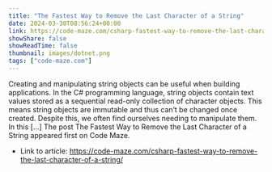 ```yaml
---
title: "The Fastest Way to Remove the Last Character of a String"
date: 2024-03-30T08:56:24+00:00
link: https://code-maze.com/csharp-fastest-way-to-remove-the-last-character-of-a-string/
showShare: false
showReadTime: false
thumbnail: images/dotnet.png
tags: ["code-maze.com"]
---
```

Creating and manipulating string objects can be useful when building applications. In the C# programming language, string objects contain text values stored as a sequential read-only collection of character objects. This means string objects are immutable and thus can’t be changed once created. Despite this, we often find ourselves needing to manipulate them. In this […]
The post The Fastest Way to Remove the Last Character of a String appeared first on Code Maze.

- Link to article: https://code-maze.com/csharp-fastest-way-to-remove-the-last-character-of-a-string/